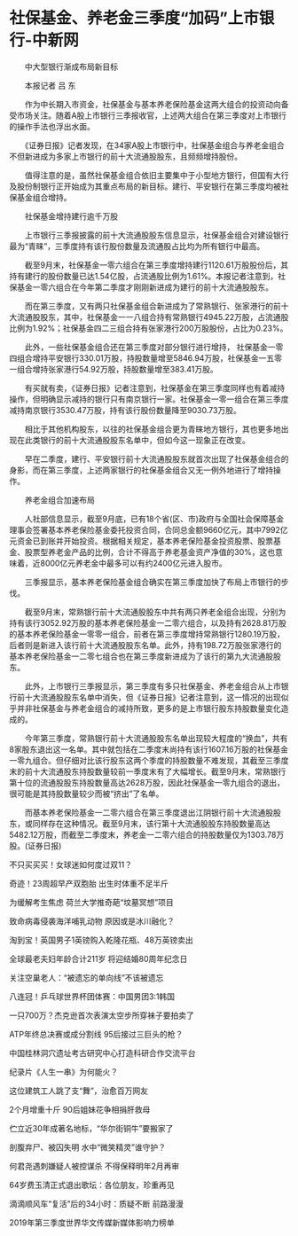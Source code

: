 # 社保基金、养老金三季度“加码”上市银行-中新网

　　中大型银行渐成布局新目标

　　本报记者 吕 东

　　作为中长期入市资金，社保基金与基本养老保险基金这两大组合的投资动向备受市场关注。随着A股上市银行三季报收官，上述两大组合在第三季度对上市银行的操作手法也浮出水面。

　　《证券日报》记者发现，在34家A股上市银行中，社保基金组合与养老金组合不但新进成为多家上市银行的前十大流通股股东，且频频增持股份。

　　值得注意的是，虽然社保基金组合依旧主要集中于小型地方银行，但国有大行及股份制银行正开始成为其重点布局的新目标。建行、平安银行在第三季度均被社保基金组合增持。

　　社保基金增持建行逾千万股

　　上市银行三季报披露的前十大流通股股东信息显示，社保基金组合对建设银行最为“青睐”，三季度持有该行股份数量及流通股占比均为所有银行中最高。

　　截至9月末，社保基金一零六组合在第三季度增持建行1120.61万股股份后，其持有建行的股份数量已达1.54亿股，占流通股比例为1.61%。本报记者注意到，社保基金一零六组合在今年第二季度才刚刚新进成为建行的前十大流通股股东。

　　而在第三季度，又有两只社保基金组合新进成为了常熟银行、张家港行的前十大流通股股东，其中，社保基金一一八组合持有常熟银行4945.22万股，占流通股比例为1.92%；社保基金四二三组合持有张家港行200万股股份，占比为0.23%。

　　此外，一些社保基金组合还在第三季度对部分银行进行增持， 社保基金一零四组合增持平安银行330.01万股，持股数量增至5846.94万股，社保基金一五零一组合增持张家港行54.92万股，持股数量增至383.41万股。

　　有买就有卖，《证券日报》记者注意到，社保基金在第三季度同样也有着减持操作，但明确显示减持的银行只有南京银行一家。社保基金一零一组合在第三季度减持南京银行3530.47万股，持有该行股份数量降至9030.73万股。

　　相比于其他机构股东，以往的社保基金组合更为青睐地方银行，其也更多地出现在此类银行的前十大流通股股东名单中，但如今这一现象正在改变。

　　早在二季度，建行、平安银行前十大流通股股东就首次出现了社保基金组合的身影，而在第三季度，上述两家银行的社保基金组合又无一例外地进行了增持操作。

　　养老金组合加速布局

　　人社部信息显示，截至9月底，已有18个省(区、市)政府与全国社会保障基金理事会签署基本养老保险基金委托投资合同，合同总金额9660亿元，其中7992亿元资金已到账并开始投资。根据相关规定，基本养老保险基金投资股票、股票基金、股票型养老金产品的比例，合计不得高于养老基金资产净值的30%，这也意味着，近8000亿元养老金中最多可以有约2400亿元进入股市。

　　三季报显示，基本养老保险基金组合确实在第三季度加快了布局上市银行的步伐。

　　截至9月末，常熟银行前十大流通股股东中共有两只养老金组合出现，分别为持有该行3052.92万股的基本养老保险基金一二零六组合，以及持有2628.81万股的基本养老保险基金一零零一组合，前者在第三季度增持常熟银行1280.19万股，后者则是新进入该行前十大流通股股东名单。此外，持有198.72万股张家港行的基本养老保险基金一二零七组合也在第三季度新进成为了该行的第九大流通股股东。

　　此外，上市银行三季报显示，第三季度有多只社保基金、养老金组合从上市银行前十大流通股股东名单中消失，但《证券日报》记者注意到，这一情况的出现似乎并非社保基金与养老金组合的减持所致，更多的是上市银行股东持股数量变化造成的。

　　今年第三季度，常熟银行前十大流通股股东名单出现较大程度的“换血”，共有8家股东退出这一名单。其中就包括在二季度末尚持有该行1607.16万股的社保基金一零九组合。但仔细对比该行股东这两个季度的持股数量不难发现，其截至三季度末的前十大流通股东持股数量较前一季度末有了大幅增长。截至9月末，常熟银行第十位的流通股股东持股数量高达2628万股，因此社保基金一零九组合的退出，很可能是其持股数量较少而被“挤出”了名单。

　　而基本养老保险基金一二零六组合在第三季度退出江阴银行前十大流通股股东，或同样存在这种情况。截至9月末，该行第十大流通股股东持股数量高达5482.12万股，而截至二季度末，养老金一二零六组合的持股数量仅为1303.78万股。(证券日报)

不只买买买！女球迷如何度过双11？

奇迹！23周超早产双胞胎 出生时体重不足半斤

为缓解考生焦虑 荷兰大学推奇葩“坟墓冥想”项目

致命病毒侵袭海洋哺乳动物 原因或是冰川融化？

淘到宝！英国男子1英镑购入乾隆花瓶、48万英镑卖出

全球最老夫妇年龄合计211岁 将迎结婚80周年纪念日

关注空巢老人：“被遗忘的单向线”不该被遗忘

八连冠！乒乓球世界杯团体赛：中国男团3:1韩国

一只700万？杰克逊首次表演太空步所穿袜子要拍卖了

ATP年终总决赛或成分割线 95后接过三巨头的枪？

中国桂林洞穴遗址考古研究中心打造科研合作交流平台

纪录片《人生一串》为何能火？ 

这位建筑工人跳了支“舞”，治愈百万网友

2个月增重十斤 90后姐妹花争相捐肝救母

伫立近30年成著名地标，“华尔街铜牛”要搬家了

剖腹弃尸、被囚失明 水中“微笑精灵”谁守护？

何君尧遇刺嫌疑人被控谋杀 不得保释明年2月再审

64岁费玉清正式退出歌坛：各位朋友，珍重再见

滴滴顺风车“复活”后的34小时：质疑不断 前路漫漫

2019年第三季度世界华文传媒新媒体影响力榜单
